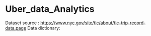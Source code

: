 # Uber_data_Analytics


Dataset source : https://www.nyc.gov/site/tlc/about/tlc-trip-record-data.page
Data dictionary: 
